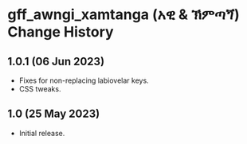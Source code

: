 # gff_awngi_xamtanga (አዊ & ኽምጣጘ) Change History

1.0.1 (06 Jun 2023)
-------------------
* Fixes for non-replacing labiovelar keys.
* CSS tweaks.

1.0 (25 May 2023)
-----------------
* Initial release.


